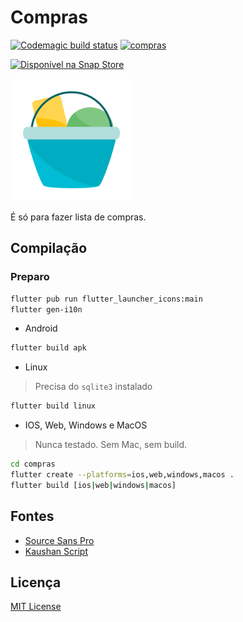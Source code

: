 # Compras

[![Codemagic build status](https://api.codemagic.io/apps/60285b7d723629b11d05a8aa/60285b7d723629b11d05a8a9/status_badge.svg)](https://codemagic.io/apps/60285b7d723629b11d05a8aa/60285b7d723629b11d05a8a9/latest_build)
[![compras](https://snapcraft.io/compras/badge.svg)](https://snapcraft.io/compras)

[![Disponível na Snap Store](
https://snapcraft.io/static/images/badges/pt/snap-store-white.svg)](https://snapcraft.io/compras)

<img src="img/logo_android.png" width=196px></img>

É só para fazer lista de compras.

## Compilação

### Preparo

```bash
flutter pub run flutter_launcher_icons:main
flutter gen-i10n
```

- Android

```bash
flutter build apk
```

- Linux

> Precisa do `sqlite3` instalado

```bash
flutter build linux
```

- IOS, Web, Windows e MacOS

> Nunca testado. Sem Mac, sem build.

```bash
cd compras
flutter create --platforms=ios,web,windows,macos .
flutter build [ios|web|windows|macos]
```

## Fontes

- [Source Sans Pro](https://fonts.google.com/specimen/Source+Sans+Pro)
- [Kaushan Script](https://fonts.google.com/specimen/Kaushan+Script)
<!--
### TODO

- [x] Mudar o *buildDefaultDragHandles* da *ReorderableList*
- [ ] Pegar as listas já ordenadas
- [x] Tirar *currency* da *i10n*
- [ ] Colocar o gráfico separado
-->
## Licença

[MIT License](./LICENSE)
